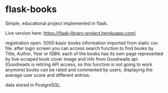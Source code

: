 # flask-books
Simple, educational project implemented in flask.

Live version here: https://flask-library-project.herokuapp.com/

registration open. 
5000 basic books information imported from static csv file.
after login screen you can access search function to find books by Title, Author, Year or ISBN.
each of the books has its own page represented by live-scraped book cover image and info from Goodreads api. (Goodreads is retiring API access, so this function is not going to work anymore)
books can be rated and commented by users, displaying the average user score and different entries.

data stored in PostgreSQL.
